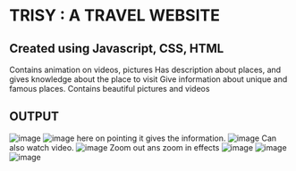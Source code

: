 # TRISY : A TRAVEL WEBSITE
## Created using Javascript, CSS, HTML
Contains animation on videos, pictures
Has description about places, and gives knowledge about the place to visit
Give information about unique and famous places.
Contains beautiful pictures and videos
## OUTPUT 
![image](https://github.com/user-attachments/assets/976b0cdc-110d-4037-8062-58e140463a1b)
![image](https://github.com/user-attachments/assets/9ac1a214-8589-4da0-80ab-0a4f973a1f48)
here on pointing it gives the information.
![image](https://github.com/user-attachments/assets/6ce65048-9867-45b3-b1fa-c582ba4d7429)
Can also watch video.
![image](https://github.com/user-attachments/assets/655621e4-41f2-4270-a932-2d978c946756)
Zoom out ans zoom in effects
![image](https://github.com/user-attachments/assets/3150cc5d-c4ba-4fce-a3c5-2330ccde1cba)
![image](https://github.com/user-attachments/assets/320c7554-7b12-472d-a5cb-5777c8605b41)
![image](https://github.com/user-attachments/assets/eababd67-d285-44e1-af98-045162bb460d)





